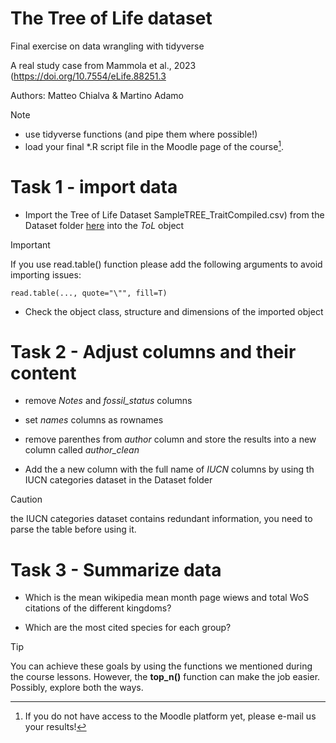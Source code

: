 # The Tree of Life dataset
Final exercise on data wrangling with tidyverse

A real study case from Mammola et al., 2023 (https://doi.org/10.7554/eLife.88251.3

Authors: Matteo Chialva & Martino Adamo


> [!NOTE]
> - use tidyverse functions (and pipe them where possible!)
> - load your final *.R script file in the Moodle page of the course[^1].

[^1]: If you do not have access to the Moodle platform yet, please e-mail us your results!

# Task 1 - import data
- Import the Tree of Life Dataset SampleTREE_TraitCompiled.csv) from the Dataset folder [here](https://github.com/mchialva/PhDToolbox2024/tree/main/Datasets%2Ftree_of_life) into the *ToL* object

> [!IMPORTANT]
> If you use read.table() function please add the following arguments to avoid importing issues:
```
read.table(..., quote="\"", fill=T)
```
- Check the object class, structure and dimensions of the imported object

# Task 2 - Adjust columns and their content
- remove *Notes* and *fossil_status* columns

- set *names* columns as rownames

- remove parenthes from *author* column and store the results into a new column called *author_clean*

- Add the a new column with the full name of *IUCN* columns by using th IUCN categories dataset in the Dataset folder

> [!CAUTION]
> the IUCN categories dataset contains redundant information, you need to parse the table before using it.

# Task 3 - Summarize data

- Which is the mean wikipedia mean month page wiews and total WoS citations of the different kingdoms?

- Which are the most cited species for each group?

> [!TIP]
> You can achieve these goals by using the functions we mentioned during the course lessons.
> However, the **top_n()** function can make the job easier. Possibly, explore both the ways.

